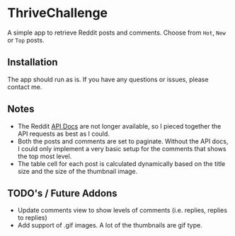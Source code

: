 # ThriveChallenge
A simple app to retrieve Reddit posts and comments. Choose from `Hot`, `New` or `Top` posts.

## Installation
The app should run as is.  If you have any questions or issues, please contact me.

## Notes
- The Reddit [API Docs](https://www.reddit.com/dev/api/) are not longer available, so I pieced together the API requests as best as I could. 
- Both the posts and comments are set to paginate.  Without the API docs, I could only implement a very basic setup for the comments that shows the top most level.
- The table cell for each post is calculated dynamically based on the title size and the size of the thumbnail image.

## TODO's / Future Addons
- Update comments view to show levels of comments (i.e. replies, replies to replies)
- Add support of .gif images.  A lot of the thumbnails are gif type. 
